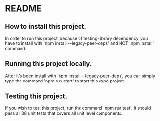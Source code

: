 # README

## How to install this project.

In order to run this project, because of testing-library dependency, you have to install with 'npm install --legacy-peer-deps' and NOT 'npm install' command.

## Running this project locally.

After it's been install with 'npm install --legacy-peer-deps', you can simply type the command 'npm run start' to start this expo project.

## Testing this project.

If you wish to test this project, run the command 'npm run test'. It should pass all 38 unit tests that covers all unit level components.
